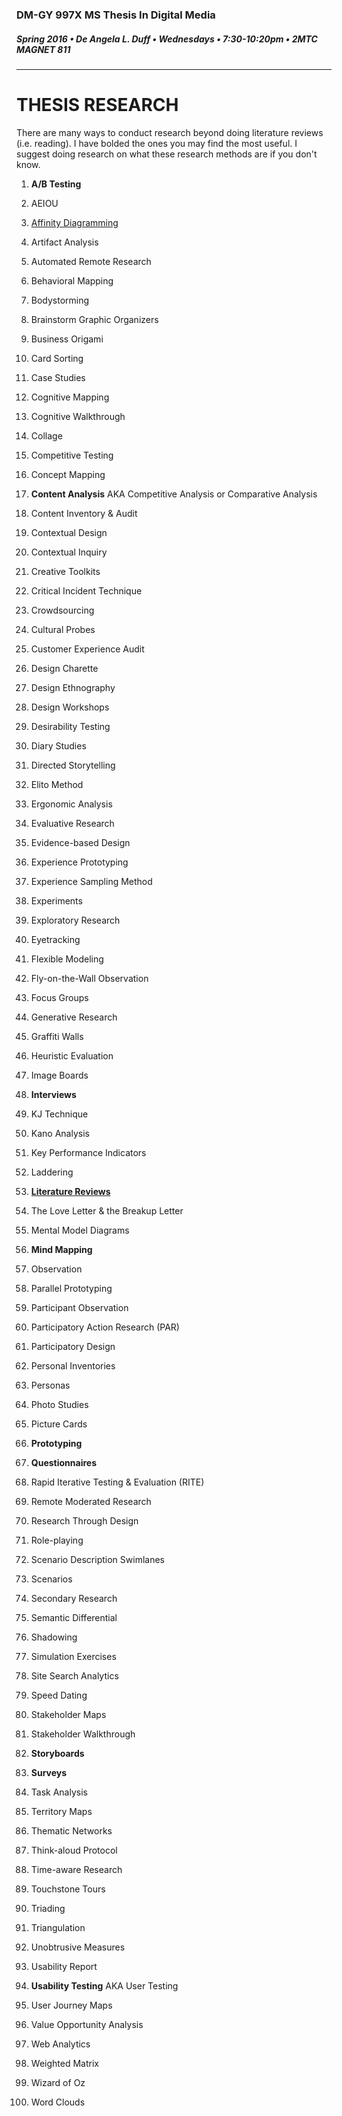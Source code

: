 ### DM-GY 997X MS Thesis In Digital Media
##### Spring 2016 • De Angela L. Duff • Wednesdays • 7:30-10:20pm • 2MTC MAGNET 811 

---
# THESIS RESEARCH

There are many ways to conduct research beyond doing literature reviews (i.e. reading). I have bolded the ones you may find the most useful. I suggest doing research on what these research methods are if you don't know.



01. **A/B Testing**

02. AEIOU

03. [Affinity Diagramming](http://www.mindtools.com/pages/article/newTMC_86.htm)

04. Artifact Analysis

05. Automated Remote Research

06. Behavioral Mapping

07. Bodystorming

08. Brainstorm Graphic Organizers

09. Business Origami

10. Card Sorting

11. Case Studies

12. Cognitive Mapping

13. Cognitive Walkthrough

14. Collage

15. Competitive Testing

16. Concept Mapping

17. **Content Analysis** AKA Competitive Analysis or Comparative Analysis

18. Content Inventory & Audit

19. Contextual Design

20. Contextual Inquiry

21. Creative Toolkits

22. Critical Incident Technique

23. Crowdsourcing

24. Cultural Probes

25. Customer Experience Audit

26. Design Charette

27. Design Ethnography

28. Design Workshops

29. Desirability Testing

30. Diary Studies

31. Directed Storytelling

32. Elito Method

33. Ergonomic Analysis

34. Evaluative Research

35. Evidence-based Design

36. Experience Prototyping

37. Experience Sampling Method

38. Experiments

39. Exploratory Research

40. Eyetracking

41. Flexible Modeling

42. Fly-on-the-Wall Observation

43. Focus Groups

44. Generative Research

45. Graffiti Walls

46. Heuristic Evaluation

47. Image Boards

48. **Interviews**

49. KJ Technique

50. Kano Analysis

51. Key Performance Indicators

52. Laddering

53. **[Literature Reviews](https://arch.library.nyu.edu/)**

54. The Love Letter & the Breakup Letter

55. Mental Model Diagrams

56. **Mind Mapping**

57. Observation

58. Parallel Prototyping

59. Participant Observation

60. Participatory Action Research (PAR)

61. Participatory Design

62. Personal Inventories

63. Personas

64. Photo Studies

65. Picture Cards

66. **Prototyping**

67. **Questionnaires**

68. Rapid Iterative Testing & Evaluation (RITE)

69. Remote Moderated Research

70. Research Through Design

71. Role-playing

72. Scenario Description Swimlanes

73. Scenarios

74. Secondary Research

75. Semantic Differential

76. Shadowing

77. Simulation Exercises

78. Site Search Analytics

79. Speed Dating

80. Stakeholder Maps

81. Stakeholder Walkthrough

82. **Storyboards**

83. **Surveys**

84. Task Analysis

85. Territory Maps

86. Thematic Networks

87. Think-aloud Protocol

88. Time-aware Research

89. Touchstone Tours

90. Triading

91. Triangulation

92. Unobtrusive Measures

93. Usability Report

94. **Usability Testing** AKA User Testing

95. User Journey Maps

96. Value Opportunity Analysis

97. Web Analytics

98. Weighted Matrix

99. Wizard of Oz

100. Word Clouds






















